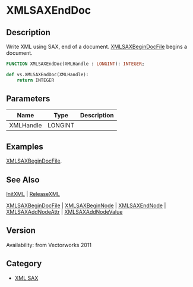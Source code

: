 # XMLSAXEndDoc

## Description
Write XML using SAX, end of a document. [ XMLSAXBeginDocFile](XMLSAXBeginDocFile.md) begins a document.

```pascal
FUNCTION XMLSAXEndDoc(XMLHandle : LONGINT): INTEGER;
```

```python
def vs.XMLSAXEndDoc(XMLHandle):
    return INTEGER
```

## Parameters
|Name|Type|Description|
|---|---|---|
|XMLHandle|LONGINT|   |

## Examples
[XMLSAXBeginDocFile](XMLSAXBeginDocFile.md).

## See Also
[InitXML](InitXML.md) | [ReleaseXML](ReleaseXML.md)

[XMLSAXBeginDocFile](XMLSAXBeginDocFile.md) | [XMLSAXBeginNode](XMLSAXBeginNode.md) | [XMLSAXEndNode](XMLSAXEndNode.md) | [XMLSAXAddNodeAttr](XMLSAXAddNodeAttr.md) | [XMLSAXAddNodeValue](XMLSAXAddNodeValue.md)

## Version
Availability: from Vectorworks 2011

## Category
* [XML SAX](../Categories/XML%20SAX.md)

